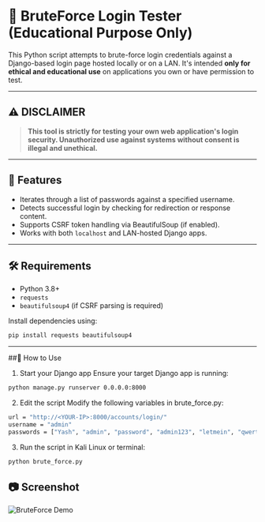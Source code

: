 # 🔐 BruteForce Login Tester (Educational Purpose Only)

This Python script attempts to brute-force login credentials against a Django-based login page hosted locally or on a LAN. It's intended **only for ethical and educational use** on applications you own or have permission to test.

---

## ⚠️ DISCLAIMER

> **This tool is strictly for testing your own web application's login security. Unauthorized use against systems without consent is illegal and unethical.**

---

## 🚀 Features

- Iterates through a list of passwords against a specified username.
- Detects successful login by checking for redirection or response content.
- Supports CSRF token handling via BeautifulSoup (if enabled).
- Works with both `localhost` and LAN-hosted Django apps.

---

## 🛠️ Requirements

- Python 3.8+
- `requests`
- `beautifulsoup4` (if CSRF parsing is required)

Install dependencies using:

```bash
pip install requests beautifulsoup4
```

---

##🧪 How to Use
1. Start your Django app
Ensure your target Django app is running:

```bash
python manage.py runserver 0.0.0.0:8000
```

2. Edit the script
Modify the following variables in brute_force.py:

```bash
url = "http://<YOUR-IP>:8000/accounts/login/"
username = "admin"
passwords = ["Yash", "admin", "password", "admin123", "letmein", "qwerty"]
```

3. Run the script in Kali Linux or terminal:

```bash
python brute_force.py
```

## 📷 Screenshot

![BruteForce Demo](assets/code.png)

